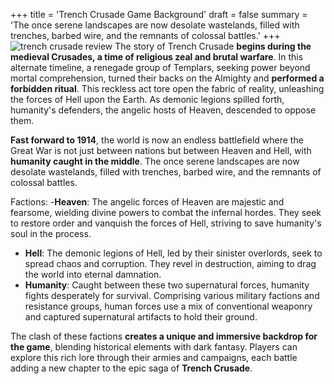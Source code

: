 +++
title = 'Trench Crusade Game Background'
draft = false
summary = 'The once serene landscapes are now desolate wastelands, filled with trenches, barbed wire, and the remnants of colossal battles.'
+++
![trench crusade review](/images/trench-crusade-wargame.webp)
The story of Trench Crusade **begins during the medieval Crusades, a time of religious zeal and brutal warfare**. In this alternate timeline, a renegade group of Templars, seeking power beyond mortal comprehension, turned their backs on the Almighty and **performed a forbidden ritual**. This reckless act tore open the fabric of reality, unleashing the forces of Hell upon the Earth. As demonic legions spilled forth, humanity's defenders, the angelic hosts of Heaven, descended to oppose them. 

**Fast forward to 1914**, the world is now an endless battlefield where the Great War is not just between nations but between Heaven and Hell, with **humanity caught in the middle**. The once serene landscapes are now desolate wastelands, filled with trenches, barbed wire, and the remnants of colossal battles. 

Factions: 
-**Heaven**: The angelic forces of Heaven are majestic and fearsome, wielding divine powers to combat the infernal hordes. They seek to restore order and vanquish the forces of Hell, striving to save humanity's soul in the process. 
- **Hell**: The demonic legions of Hell, led by their sinister overlords, seek to spread chaos and corruption. They revel in destruction, aiming to drag the world into eternal damnation. 
- **Humanity**: Caught between these two supernatural forces, humanity fights desperately for survival. Comprising various military factions and resistance groups, human forces use a mix of conventional weaponry and captured supernatural artifacts to hold their ground. 

The clash of these factions **creates a unique and immersive backdrop for the game**, blending historical elements with dark fantasy. Players can explore this rich lore through their armies and campaigns, each battle adding a new chapter to the epic saga of **Trench Crusade**. 